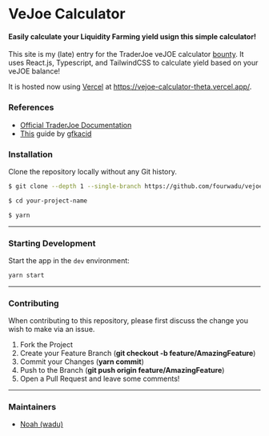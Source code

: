 # VeJoe Calculator
#### Easily calculate your Liquidity Farming yield usign this simple calculator!

This site is my (late) entry for the TraderJoe veJOE calculator [bounty](https://docs.google.com/document/d/1MZw8ILW6duUwUVrfaLHukhQD0G0gtpkG3MTFk5z3ufo). It uses React.js, Typescript, and TailwindCSS to calculate yield based on your veJOE balance! 

It is hosted now using [Vercel](https://vercel.com/) at https://vejoe-calculator-theta.vercel.app/.
### **References**
- [Official TraderJoe Documentation](https://docs.traderjoexyz.com/main/trader-joe/staking/vejoe-staking)
- [This](https://juvenile-marsupial-479.notion.site/veJoe-Boost-Calculator-Design-8646f1999760408184f2d98775b35fe3) guide by [gfkacid](https://github.com/gfkacid)

### **Installation**

Clone the repository locally without any Git history.

```sh
$ git clone --depth 1 --single-branch https://github.com/fourwadu/vejoe-calculator.git your-project-name

$ cd your-project-name

$ yarn
```

---

### **Starting Development**

Start the app in the `dev` environment:

```sh
yarn start
```

---

### **Contributing**

When contributing to this repository, please first discuss the change you wish to make via an issue.

1. Fork the Project
2. Create your Feature Branch (**git checkout -b feature/AmazingFeature**)
3. Commit your Changes (**yarn commit**)
4. Push to the Branch (**git push origin feature/AmazingFeature**)
5. Open a Pull Request and leave some comments!

---

### **Maintainers**

- [Noah (wadu)](https://github.com/fourwadu/)
